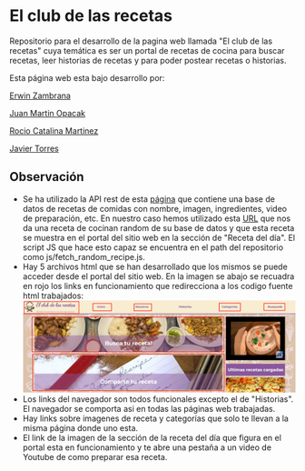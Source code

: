 # El club de las recetas
Repositorio para el desarrollo de la pagina web llamada "El club de las recetas" cuya temática es ser un portal de recetas de cocina para buscar recetas, leer historias de recetas y para poder postear recetas o historias.

Esta página web esta bajo desarrollo por:

[Erwin Zambrana](https://github.com/erwinzam)

[Juan Martin Opacak](https://github.com/jopacak)

[Rocio Catalina Martinez](https://github.com/cata-martinez)

[Javier Torres](https://github.com/javiTorres97)

## Observación
- Se ha utilizado la API rest de esta [página](https://www.themealdb.com/api.php) que contiene una base de datos de recetas de comidas con nombre, imagen, ingredientes, video de preparación, etc. En nuestro caso hemos utilizado esta [URL](www.themealdb.com/api/json/v1/1/random.php) que nos da una receta de cocinan random de su base de datos y que esta receta se muestra en el portal del sitio web en la sección de "Receta del día". El script JS que hace esto capaz se encuentra en el path del repositorio como js/fetch_random_recipe.js.
- Hay 5 archivos html que se han desarrollado que los mismos se puede acceder desde el portal del sitio web. En la imagen se abajo se recuadra en rojo los links en funcionamiento que redirecciona a los codigo fuente html trabajados:
![linka](README_img/web_index_screenshot.png)
- Los links del navegador son todos funcionales excepto el de "Historias". El navegador se comporta asi en todas las páginas web trabajadas.
- Hay links sobre imagenes de receta y categorías que solo te llevan a la misma página donde uno esta.
- El link de la imagen de la sección de la receta del día que figura en el portal esta en funcionamiento y te abre una pestaña a un video de Youtube de como preparar esa receta.
